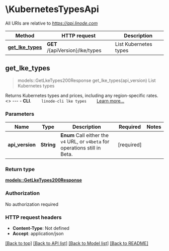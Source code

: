 # \KubernetesTypesApi

All URIs are relative to *https://api.linode.com*

Method | HTTP request | Description
------------- | ------------- | -------------
[**get_lke_types**](KubernetesTypesApi.md#get_lke_types) | **GET** /{apiVersion}/lke/types | List Kubernetes types



## get_lke_types

> models::GetLkeTypes200Response get_lke_types(api_version)
List Kubernetes types

Returns Kubernetes types and prices, including any region-specific rates.   <<LB>>  ---   - __CLI__.      ```     linode-cli lke types     ```      [Learn more...](https://techdocs.akamai.com/cloud-computing/docs/getting-started-with-the-linode-cli)

### Parameters


Name | Type | Description  | Required | Notes
------------- | ------------- | ------------- | ------------- | -------------
**api_version** | **String** | __Enum__ Call either the `v4` URL, or `v4beta` for operations still in Beta. | [required] |

### Return type

[**models::GetLkeTypes200Response**](get_lke_types_200_response.md)

### Authorization

No authorization required

### HTTP request headers

- **Content-Type**: Not defined
- **Accept**: application/json

[[Back to top]](#) [[Back to API list]](../README.md#documentation-for-api-endpoints) [[Back to Model list]](../README.md#documentation-for-models) [[Back to README]](../README.md)

